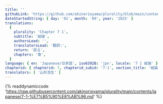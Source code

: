 ```yaml
---
title: ''
githubLink: 'https://github.com/akinorioyama/plurality/blob/main/contents/japanese/7-1-%E7%B5%90%E8%AB%96.md'
dateStartedString: { day: '01', month: '09', year: '2025' }
translations:
  {
    plurality: 'Chapter 7 1',
    subtitle: '結論',
    authorsLead: '',
    translatorsLead: '翻訳:',
    return: '戻る',
    chapters: '章',
  }
language: { en: 'Japanese/日本語', iso6392B: 'jpn', locale: '7 1 結論' }
chapterid: { chapterid: 7, chapterid_subid: '7-1', section_title: '結論' }
translators: [ '山形浩生' ]
---
```

{% readdynamiccode 'https://raw.githubusercontent.com/akinorioyama/plurality/main/contents/japanese/7-1-%E7%B5%90%E8%AB%96.md' %}
